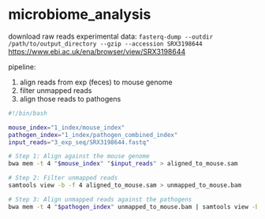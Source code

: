 # microbiome_analysis


download raw reads experimental data:
 `fasterq-dump --outdir /path/to/output_directory --gzip --accession SRX3198644 `
 https://www.ebi.ac.uk/ena/browser/view/SRX3198644

pipeline:
1. align reads from exp (feces) to mouse genome
2. filter unmapped reads
3. align those reads to pathogens

```bash
#!/bin/bash

mouse_index="1_index/mouse_index"
pathogen_index="1_index/pathogen_combined_index"
input_reads="3_exp_seq/SRX3198644.fastq"

# Step 1: Align against the mouse genome
bwa mem -t 4 "$mouse_index" "$input_reads" > aligned_to_mouse.sam

# Step 2: Filter unmapped reads
samtools view -b -f 4 aligned_to_mouse.sam > unmapped_to_mouse.bam

# Step 3: Align unmapped reads against the pathogens
bwa mem -t 4 "$pathogen_index" unmapped_to_mouse.bam | samtools view -b - > aligned_to_pathogen.bam
```

